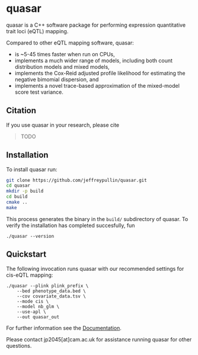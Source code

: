 # quasar

quasar is a C++ software package for performing expression quantitative trait loci (eQTL) mapping.

Compared to other eQTL mapping software, quasar: 

* is ~5-45 times faster when run on CPUs,
* implements a much wider range of models, including both count distribution models and mixed models,
* implements the Cox-Reid adjusted profile likelihood for estimating the negative bimomial dispersion, and
* implements a novel trace-based approximation of the mixed-model score test variance.

## Citation

If you use quasar in your research, please cite

> TODO

## Installation

To install quasar run: 

```sh
git clone https://github.com/jeffreypullin/quasar.git
cd quasar
mkdir -p build
cd build
cmake ..
make
```

This process generates the binary in the `build/` subdirectory of quasar. To verify the installation has completed succesfully, fun

```
./quasar --version
```


## Quickstart

The following invocation runs quasar with our recommended settings for cis-eQTL mapping:

```
./quasar --plink plink_prefix \
    --bed phenotype_data.bed \
    --cov covariate_data.tsv \
    --mode cis \
    --model nb_glm \
    --use-apl \
    --out quasar_out
```

For further information see the [Documentation](https://jeffreypullin.github.io/quasar/).

Please contact jp2045[at]cam.ac.uk for assistance running quasar for other questions.
